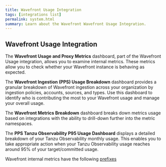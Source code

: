 ```yaml
---
title: Wavefront Usage Integration
tags: [integrations list]
permalink: system.html
summary: Learn about the Wavefront Wavefront Usage Integration.
---
```

## Wavefront Usage Integration

The **Wavefront Usage and Proxy Metrics** dashboard, part of the Wavefront Usage integration, allows you to examine internal metrics. These metrics allow you to check whether your Wavefront instance is behaving as expected.

The **Wavefront Ingestion (PPS) Usage Breakdown** dashboard provides a granular breakdown of Wavefront ingestion across your organization by ingestion policies, accounts, sources, and types.
Use this dashboard to identify who is contributing the most to your Wavefront usage and manage your overall usage.

The **Wavefront Metrics Breakdown** dashboard breaks down metrics usage based on integrations with the ability to drill-down further into the metric namespaces.

The **PPS Tanzu Observability P95 Usage Dashboard** displays a detailed breakdown of your Tanzu Observability monthly usage. This enables you to take appropriate action when your Tanzu Observability usage reaches around 95% of your target/committed usage.

Wavefront internal metrics have the following [prefixes](https://docs.wavefront.com/wavefront_monitoring.html#using-internal-metrics-to-optimize-performance)



